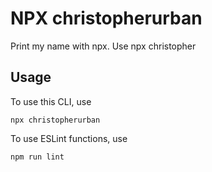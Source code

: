 # NPX christopherurban
Print my name with npx. Use npx christopher

## Usage
To use this CLI, use

```
npx christopherurban
```

To use ESLint functions, use

```
npm run lint
```
